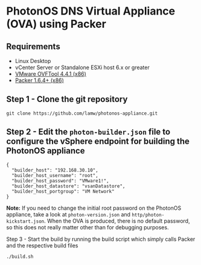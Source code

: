 # PhotonOS DNS Virtual Appliance (OVA) using Packer

## Requirements

* Linux Desktop
* vCenter Server or Standalone ESXi host 6.x or greater
* [VMware OVFTool 4.4.1 (x86)](https://my.vmware.com/group/vmware/downloads/details?downloadGroup=OVFTOOL441&productId=974)
* [Packer 1.6.4+ (x86)](https://www.packer.io/intro/getting-started/install.html)



## Step 1 - Clone the git repository

```
git clone https://github.com/lamw/photonos-appliance.git
```

## Step 2 - Edit the `photon-builder.json` file to configure the vSphere endpoint for building the PhotonOS appliance

```
{
  "builder_host": "192.168.30.10",
  "builder_host_username": "root",
  "builder_host_password": "VMware1!",
  "builder_host_datastore": "vsanDatastore",
  "builder_host_portgroup": "VM Network"
}
```

**Note:** If you need to change the initial root password on the PhotonOS appliance, take a look at `photon-version.json` and `http/photon-kickstart.json`. When the OVA is produced, there is no default password, so this does not really matter other than for debugging purposes.

Step 3 - Start the build by running the build script which simply calls Packer and the respective build files

```
./build.sh
````
